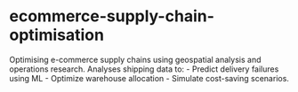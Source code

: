 # ecommerce-supply-chain-optimisation
Optimising e-commerce supply chains using geospatial analysis and operations research. Analyses shipping data to: - Predict delivery failures using ML - Optimize warehouse allocation - Simulate cost-saving scenarios.
